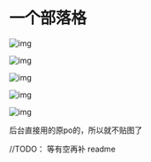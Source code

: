 # 一个部落格

![img](https://github.com/kukc/my_first_blog/raw/master/readme_resource/wps1.jpg)

![img](https://github.com/kukc/my_first_blog/raw/master/readme_resource/wps2.jpg)

![img](https://github.com/kukc/my_first_blog/raw/master/readme_resource/wps3.jpg)

![img](https://github.com/kukc/my_first_blog/raw/master/readme_resource/wps4.jpg)

![img](https://github.com/kukc/my_first_blog/raw/master/readme_resource/wps5.jpg)

后台直接用的原po的，所以就不贴图了

//TODO： 等有空再补 readme
